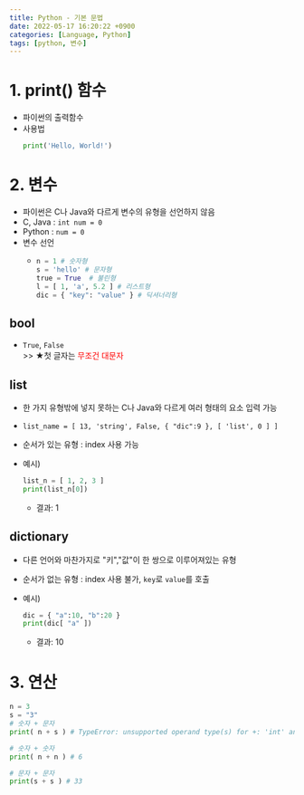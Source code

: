 ```yaml
---
title: Python - 기본 문법
date: 2022-05-17 16:20:22 +0900
categories: [Language, Python]
tags: [python, 변수]
---
```


# 1. print() 함수
- 파이썬의 출력함수
- 사용법
  ```python
  print('Hello, World!')
  ```

# 2. 변수
- 파이썬은 C나 Java와 다르게 변수의 유형을 선언하지 않음
- C, Java : `int num = 0`
- Python : `num = 0`
- 변수 선언
  - ```python
    n = 1 # 숫자형
    s = 'hello' # 문자형
    true = True  # 불린형
    l = [ 1, 'a', 5.2 ] # 리스트형
    dic = { "key": "value" } # 딕셔너리형
    ```

## bool
- `True`, `False` 
    <br>
    \>\> ★첫 글자는 <font color="red">무조건 대문자</font>

## list
- 한 가지 유형밖에 넣지 못하는 C나 Java와 다르게 여러 형태의 요소 입력 가능
- `list_name = [ 13, 'string', False, { "dic":9 }, [ 'list', 0 ] ]`
- 순서가 있는 유형 : index 사용 가능
- 예시)
  ```python
  list_n = [ 1, 2, 3 ]
  print(list_n[0])
  ```

  - 결과: 1
  
## dictionary
- 다른 언어와 마찬가지로 "키","값"이 한 쌍으로 이루어져있는 유형
- 순서가 없는 유형 : index 사용 불가, `key`로 `value`를 호출
- 예시)
  ```python
  dic = { "a":10, "b":20 }
  print(dic[ "a" ])
  ```

  - 결과: 10
  
# 3. 연산
```python
n = 3
s = "3"
# 숫자 + 문자
print( n + s ) # TypeError: unsupported operand type(s) for +: 'int' and 'str'

# 숫자 + 숫자
print( n + n ) # 6

# 문자 + 문자
print(s + s ) # 33
```